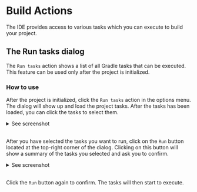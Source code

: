 # Build Actions

The IDE provides access to various tasks which you can execute to build your project.

## The Run tasks dialog

The `Run tasks` action shows a list of all Gradle tasks that can be executed. This feature can be used only after the project is initialized.

### How to use

After the project is initialized, click the `Run tasks` action in the options menu. The dialog will show up and load the project tasks. After the tasks has been loaded, you can click the tasks to select them.

<details>
  <summary>See screenshot</summary>
  <img src="../images/run_tasks.png" width="250"/>
</details>

<br>

After you have selected the tasks you want to run, click on the `Run` button located at the top-right corner of the dialog. Clicking on this button will show a summary of the tasks you selected and ask you to confirm.

<details>
  <summary>See screenshot</summary>
  <img src="../images/run_tasks_confirm.png" width="250"/>
</details>

<br>

Click the `Run` button again to confirm. The tasks will then start to execute.
